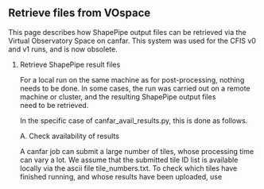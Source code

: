 ## Retrieve files from VOspace

This page describes how ShapePipe output files can be retrieved via the Virtual Observatory Space
on canfar. This system was used for the CFIS v0 and v1 runs, and is now obsolete.

1. Retrieve ShapePipe result files 

   For a local run on the same machine as for post-processing, nothing needs to be done. In some cases, the run was carried out on a remote machine or cluster, and the resulting ShapePipe output files  
  need to be retrieved.

   In the specific case of canfar_avail_results.py, this is done as follows.

   A. Check availability of results

      A canfar job can submit a large number of tiles, whose processing time can vary a lot. We assume that the submitted tile ID list is available locally via the ascii file tile_numbers.txt. To check which tiles have finished running, and whose results have been uploaded, use
